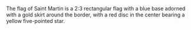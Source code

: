The flag of Saint Martin is a 2:3 rectangular flag with a blue base adorned with a gold skirt around the border, with a red disc in the center bearing a yellow five-pointed star.